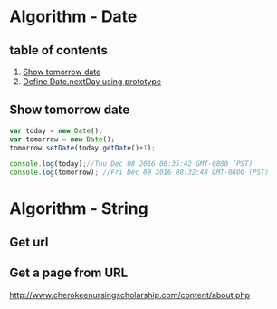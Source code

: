 # Algorithm - Date

## table of contents
1. [Show tomorrow date](#show-tomorrow-date)
2. [Define Date.nextDay using prototype](#)


## Show tomorrow date
```js
var today = new Date();
var tomorrow = new Date();
tomorrow.setDate(today.getDate()+1);

console.log(today);//Thu Dec 08 2016 08:35:42 GMT-0800 (PST)
console.log(tomorrow); //Fri Dec 09 2016 08:32:48 GMT-0800 (PST)
```

# Algorithm - String


## Get url
## Get a page from URL

http://www.cherokeenursingscholarship.com/content/about.php

